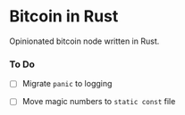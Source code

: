 # Bitcoin in Rust

Opinionated bitcoin node written in Rust.

### To Do

- [ ] Migrate `panic` to logging
- [ ] Move magic numbers to `static const` file

